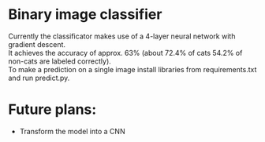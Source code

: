 # Binary image classifier 
Currently the classificator makes use of a 4-layer neural network with gradient descent.  
It achieves the accuracy of approx. 63% (about 72.4% of cats 54.2% of non-cats are labeled correctly).  
To make a prediction on a single image install libraries from requirements.txt and run predict.py.  
# Future plans:  
- Transform the model into a CNN
